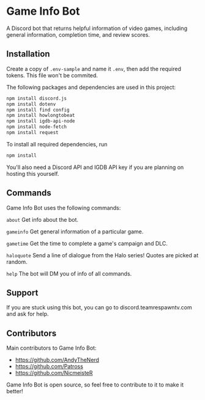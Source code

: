 # Game Info Bot
A Discord bot that returns helpful information of video games, including general information, completion time, and review scores.
## Installation
Create a copy of `.env-sample` and name it `.env`, then add the required tokens. This file won't be commited.

The following packages and dependencies are used in this project: 
```bash
npm install discord.js
npm install dotenv
npm install find config
npm install howlongtobeat
npm install igdb-api-node
npm install node-fetch
npm install request
```

To install all required dependencies, run 
```bash
npm install
```
You'll also need a Discord API and IGDB API key if you are planning on hosting this yourself.

## Commands
Game Info Bot uses the following commands:

`about` Get info about the bot.

`gameinfo`  Get general information of a particular game.

`gametime`  Get the time to complete a game's campaign and DLC. 

`haloquote` Send a line of dialogue from the Halo series! Quotes are picked at random.

`help` The bot will DM you of info of all commands.


## Support
If you are stuck using this bot, you can go to discord.teamrespawntv.com and ask for help.

## Contributors
Main contributors to Game Info Bot:

* https://github.com/AndyTheNerd 
* https://github.com/Patross 
* https://github.com/NicmeisteR 

Game Info Bot is open source, so feel free to contribute to it to make it better!
